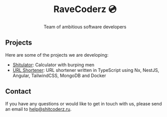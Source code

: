<div align="center">
  <h1>RaveCoderz 💿</h1>
  <p>Team of ambitious software developers
</div>

## Projects

Here are some of the projects we are developing:
- [Shitulator](https://github.com/RaveCoderz/shitucaltor): Calculator with burping men
- [URL Shortener](https://github.com/RaveCoderz/url-shortener): URL shortener written in TypeScript using Nx, NestJS, Angular, TailwindCSS, MongoDB and Docker

## Contact
If you have any questions or would like to get in touch with us, please send an email to [help@shitcoderz.ru](mailto:help@shitcoderz.ru).
